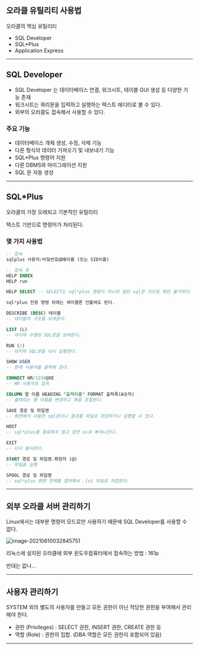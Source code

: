 ## 오라클 유틸리티 사용법

오라클의 핵심 유틸리티

- SQL Developer
- SQL*Plus
- Application Express

---

## SQL Developer

- SQL Developer 는 데이터베이스 연결, 워크시트, 테이블 GUI 생성 등 다양한 기능 존재
- 워크시트는 쿼리문을 입력하고 실행하는 텍스트 에디터로 볼 수 있다.
- 외부의 오라클도 접속해서 사용할 수 있다.

### 주요 기능

- 데이터베이스 개체 생성, 수정, 삭제 기능
- 다른 형식의 데이터 가져오기 및 내보내기 기능
- SQL*Plus 명령어 지원
- 다른 DBMS와 마이그레이션 지원
- SQL 문 자동 생성

---

## SQL*Plus

오라클의 가장 오래되고 기본적인 유틸리티

텍스트 기반으로 명령어가 처리된다.

### 몇 가지 사용법

```sql
-- 접속
sqlplus 사용자/비밀번호@DB이름 (또는 SID이름)

-- 접속 후 
HELP INDEX
HELP run

HELP SELECT -- SELECT는 sql*plus 명령이 아니라 일반 sql문 이므로 확인 불가하다.

sql*plus 전용 명령 뒤에는 세미콜론 안붙여도 된다.

DESCRIBE (DESC) 테이블 
-- 테이블의 구조를 보여준다.

LIST (L)
-- 마지막 수행된 SQL문을 보여준다.

RUN (/)
-- 마지막 SQL문을 다시 실행한다.

SHOW USER
-- 현재 사용자를 출력해 준다.

CONNECT HR/1234@XE
-- HR 사용자로 접속

COLUMN 열 이름 HEADING "출력이름" FORMAT 출력폭(A숫자)
-- 출력되는 열 이름을 변경하고 폭을 조절한다.

SAVE 경로 및 파일명
-- 화면에서 사용한 sql문이나 결과를 파일로 저장하거나 실행할 수 있다.

HOST
-- sql*plus를 종료하지 않고 잠깐 os로 빠져나간다.

EXIT
-- 다시 돌아온다.

START 경로 및 파일명.확장자 (@)
-- 파일을 실행

SPOOL 경로 및 파일명
-- sql*plus 화면 전체를 캡처해서 .lst 파일로 저장한다.
```

---

## 외부 오라클 서버 관리하기

Linux에서는 대부분 명령어 모드로만 사용하기 때문에 SQL Developer를 사용할 수 없다.

![image-20210610032845751](./img/2.png)

리눅스에 설치된 오라클에 외부 윈도우컴퓨터에서 접속하는 방법 : 161p

반대는 없나...

---

## 사용자 관리하기

SYSTEM 외의 별도의 사용자를 만들고 모든 권한이 아닌 적당한 권한을 부여해서 관리해야 한다.

- 권한 (Privileges) : SELECT 권한, INSERT 권한, CREATE 권한 등
- 역할 (Role) : 권한의 집합. (DBA 역할은 모든 권한이 포함되어 있음)

---